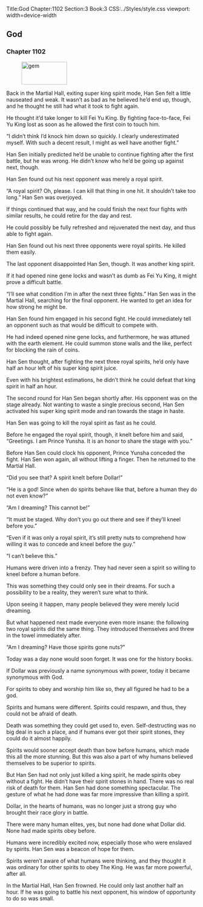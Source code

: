Title:God 
Chapter:1102 
Section:3 
Book:3 
CSS:../Styles/style.css 
viewport: width=device-width
  
## God
### Chapter 1102 
<figure>
	<img src="../Images/gem.gif" alt="gem" id="gem" width="120" height="60" />
</figure>
  

  
  Back in the Martial Hall, exiting super king spirit mode, Han Sen felt a little nauseated and weak. It wasn’t as bad as he believed he’d end up, though, and he thought he still had what it took to fight again.

He thought it’d take longer to kill Fei Yu King. By fighting face-to-face, Fei Yu King lost as soon as he allowed the first coin to touch him.

“I didn’t think I’d knock him down so quickly. I clearly underestimated myself. With such a decent result, I might as well have another fight.”

Han Sen initially predicted he’d be unable to continue fighting after the first battle, but he was wrong. He didn’t know who he’d be going up against next, though.

Han Sen found out his next opponent was merely a royal spirit.

“A royal spirit? Oh, please. I can kill that thing in one hit. It shouldn’t take too long.” Han Sen was overjoyed.

If things continued that way, and he could finish the next four fights with similar results, he could retire for the day and rest.

He could possibly be fully refreshed and rejuvenated the next day, and thus able to fight again.

Han Sen found out his next three opponents were royal spirits. He killed them easily.

The last opponent disappointed Han Sen, though. It was another king spirit.

If it had opened nine gene locks and wasn’t as dumb as Fei Yu King, it might prove a difficult battle.

“I’ll see what condition I’m in after the next three fights.” Han Sen was in the Martial Hall, searching for the final opponent. He wanted to get an idea for how strong he might be.

Han Sen found him engaged in his second fight. He could immediately tell an opponent such as that would be difficult to compete with.

He had indeed opened nine gene locks, and furthermore, he was attuned with the earth element. He could summon stone walls and the like, perfect for blocking the rain of coins.

Han Sen thought, after fighting the next three royal spirits, he’d only have half an hour left of his super king spirit juice.

Even with his brightest estimations, he didn’t think he could defeat that king spirit in half an hour.

The second round for Han Sen began shortly after. His opponent was on the stage already. Not wanting to waste a single precious second, Han Sen activated his super king spirit mode and ran towards the stage in haste.

Han Sen was going to kill the royal spirit as fast as he could.

Before he engaged the royal spirit, though, it knelt before him and said, “Greetings. I am Prince Yunsha. It is an honor to share the stage with you.”

Before Han Sen could clock his opponent, Prince Yunsha conceded the fight. Han Sen won again, all without lifting a finger. Then he returned to the Martial Hall.

“Did you see that? A spirit knelt before Dollar!”

“He is a god! Since when do spirits behave like that, before a human they do not even know?”

“Am I dreaming? This cannot be!”

“It must be staged. Why don’t you go out there and see if they’ll kneel before you.”

“Even if it was only a royal spirit, it’s still pretty nuts to comprehend how willing it was to concede and kneel before the guy.”

“I can’t believe this.”

Humans were driven into a frenzy. They had never seen a spirit so willing to kneel before a human before.

This was something they could only see in their dreams. For such a possibility to be a reality, they weren’t sure what to think.

Upon seeing it happen, many people believed they were merely lucid dreaming.

But what happened next made everyone even more insane: the following two royal spirits did the same thing. They introduced themselves and threw in the towel immediately after.

“Am I dreaming? Have those spirits gone nuts?”

Today was a day none would soon forget. It was one for the history books.

If Dollar was previously a name synonymous with power, today it became synonymous with God.

For spirits to obey and worship him like so, they all figured he had to be a god.

Spirits and humans were different. Spirits could respawn, and thus, they could not be afraid of death.

Death was something they could get used to, even. Self-destructing was no big deal in such a place, and if humans ever got their spirit stones, they could do it almost happily.

Spirits would sooner accept death than bow before humans, which made this all the more stunning. But this was also a part of why humans believed themselves to be superior to spirits.

But Han Sen had not only just killed a king spirit, he made spirits obey without a fight. He didn’t have their spirit stones in hand. There was no real risk of death for them. Han Sen had done something spectacular. The gesture of what he had done was far more impressive than killing a spirit.

Dollar, in the hearts of humans, was no longer just a strong guy who brought their race glory in battle.

There were many human elites, yes, but none had done what Dollar did. None had made spirits obey before.

Humans were incredibly excited now, especially those who were enslaved by spirits. Han Sen was a beacon of hope for them.

Spirits weren’t aware of what humans were thinking, and they thought it was ordinary for other spirits to obey The King. He was far more powerful, after all.

In the Martial Hall, Han Sen frowned. He could only last another half an hour. If he was going to battle his next opponent, his window of opportunity to do so was small.
